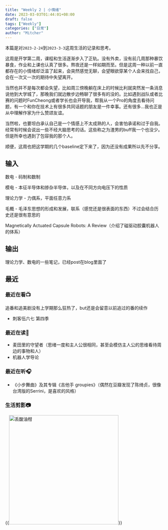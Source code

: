```yaml
---
title: "Weekly 2 | 小情绪"
date: 2023-03-03T01:44:01+08:00
draft: false
tags: ["Weekly"]
categories: ["日常"]
author: "Mitcher"
---
```


本篇是对`2023-2-24`到`2023-3-3`这周生活的记录和思考。

这周是开学第二周，课程和生活逐渐步入了正轨。没有外卖，没有前几周那种暴饮暴食，作业和上课也认真了很多。熬夜还是一样如期而至。但是这周一种以前一直都存在的小情绪却泛滥了起来，会突然感觉无聊，会望眼欲穿某个人会来找自己，会在一次又一次的期待中失望离开。

当然也并不是每次都会失望，比如周三傍晚躺在床上的时候比利就突然发一条消息说他到大学城了，那晚我们就边散步边畅聊了很多有的没的。比如遇到战队或者比赛的问题时FunCheong或者学长也会开导我，帮我从一个Pro的角度去看待问题，有一个和你在技术上有很多共同话题的朋友是一件幸事。还有很多…我也正是从中理解作家为什么赞颂友谊。

当然啦，也要坦白承认自己是一个情感上不太成熟的人，会害怕承诺和过于自我。经常有时候会说出一些不经大脑思考的话。这些称之为渣男的buff我一个也没少。但是所幸也遇到了包容我的那个人。

顺便，这周也把这学期的几个baseline定下来了，因为还没有成果所以先不分享。

## 输入

数电 - 码制和数制

模电 - 本征半导体和掺杂半导体，以及在不同方向电压下的性质

理论力学 - 力偶系，平面任意力系

毛概 - 毛泽东思想的形成和发展，联系（感觉还是很表面的东西）不过会结合历史还是很有意思的

Magnetically Actuated Capsule Robots: A Review（介绍了磁驱动胶囊机器人的体系）

## 输出

理论力学、数电的一些笔记，已经post在blog里面了

## 最近

### 最近在看📺

追番和追美剧没有上学期那么狂热了，but还是会留意以前追过的番的续作

- 刺客伍六七 第四季

### 最近在读📕

- 麦田里的守望者（思绪一度和主人公很相同，甚至会模仿主人公的思维看待周边的事物和人）
- 机器人学导论

### 最近在听🎧

- 《小步舞曲》及其专辑《吉他手 groupies》（偶然在豆瓣发现了陈绮贞，很像台湾版的Serrini，是喜欢的风格）

### 生活剪影📷

{{<img src="https://mitcher-1316637614.cos.ap-nanjing.myqcloud.com/test/0386c233b79fad3824bbc3cdf2070c9.jpg" alt="丢酸油柑" align="aligncenter" width="350" caption="> 和比利那晚喝的丢酸油柑，油柑曾是小时候很喜欢的水果">}}
